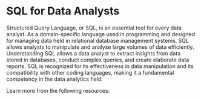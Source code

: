 # SQL for Data Analysts

Structured Query Language, or SQL, is an essential tool for every data analyst. As a domain-specific language used in programming and designed for managing data held in relational database management systems, SQL allows analysts to manipulate and analyse large volumes of data efficiently. Understanding SQL allows a data analyst to extract insights from data stored in databases, conduct complex queries, and create elaborate data reports. SQL is recognized for its effectiveness in data manipulation and its compatibility with other coding languages, making it a fundamental competency in the data analytics field.

Learn more from the following resources:
